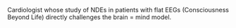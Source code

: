 
Cardiologist whose study of NDEs in patients with flat EEGs (Consciousness Beyond Life) directly challenges the brain = mind model.